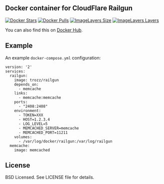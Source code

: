 Docker container for CloudFlare Railgun
-----
[![Docker Stars](https://img.shields.io/docker/stars/trozz/railgun.svg)]()   [![Docker Pulls](https://img.shields.io/docker/pulls/trozz/railgun.svg)]() 
[![ImageLayers Size](https://img.shields.io/imagelayers/image-size/trozz/railgun/latest.svg)]()   [![ImageLayers Layers](https://img.shields.io/imagelayers/layers/trozz/railgun/latest.svg)]()

You can also find this on [Docker Hub](https://hub.docker.com/r/trozz/railgun/).

## Example

An example `docker-compose.yml` configuration:

```
version: '2'
services:
  railgun:
    image: trozz/railgun
    depends_on:
      - memcache
    links:
      - memcache:memcache
    ports:
      - "2408:2408"
    environment:
      - TOKEN=XXX
      - HOST=1.2.3.4
      - LOG_LEVEL=5
      - MEMCACHED_SERVER=memcache
      - MEMCACHED_PORT=11211
    volumes:
      - /var/log/docker/railgun:/var/log/railgun
  memcache:
    image: memcached
```

## License

BSD Licensed. See LICENSE file for details.
